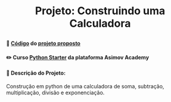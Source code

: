 # <p align="center"> <b> Projeto: Construindo uma Calculadora</b> 

####  📓 <a href="calculadora.py">Código</a> do <a href="https://hub.asimov.academy/projeto/construindo-uma-calculadora/">projeto proposto</a> 
####  ✏️ Curso <a href="https://hub.asimov.academy/curso/python-starter/">Python Starter</a> da plataforma Asimov Academy
####  📜 Descrição do Projeto:
Construção em python de uma calculadora de soma, subtração, multiplicação, divisão e exponenciação.
